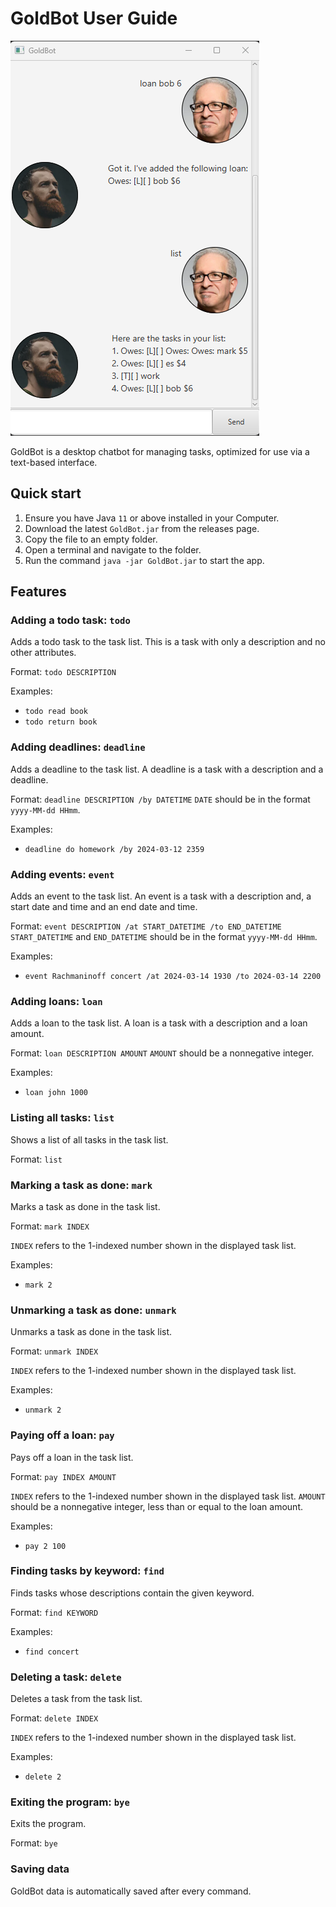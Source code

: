 # GoldBot User Guide

![GoldBot](Ui.png)

GoldBot is a desktop chatbot for managing tasks, optimized for use via a text-based interface.


## Quick start

1. Ensure you have Java `11` or above installed in your Computer.
2. Download the latest `GoldBot.jar` from the releases page.
3. Copy the file to an empty folder.
4. Open a terminal and navigate to the folder.
5. Run the command `java -jar GoldBot.jar` to start the app.

## Features

### Adding a todo task: `todo`

Adds a todo task to the task list.
This is a task with only a description and no other attributes.

Format: `todo DESCRIPTION`

Examples:
- `todo read book`
- `todo return book`

### Adding deadlines: `deadline`

Adds a deadline to the task list.
A deadline is a task with a description and a deadline.

Format: `deadline DESCRIPTION /by DATETIME`
`DATE` should be in the format `yyyy-MM-dd HHmm`.

Examples:
- `deadline do homework /by 2024-03-12 2359`

### Adding events: `event`

Adds an event to the task list.
An event is a task with a description and, a start date and time and an end date and time.

Format: `event DESCRIPTION /at START_DATETIME /to END_DATETIME`
`START_DATETIME` and `END_DATETIME` should be in the format `yyyy-MM-dd HHmm`.

Examples:
- `event Rachmaninoff concert /at 2024-03-14 1930 /to 2024-03-14 2200`

### Adding loans: `loan`

Adds a loan to the task list.
A loan is a task with a description and a loan amount.

Format: `loan DESCRIPTION AMOUNT`
`AMOUNT` should be a nonnegative integer.

Examples:
- `loan john 1000`

### Listing all tasks: `list`

Shows a list of all tasks in the task list.

Format: `list`

### Marking a task as done: `mark`

Marks a task as done in the task list.

Format: `mark INDEX`

`INDEX` refers to the 1-indexed number shown in the displayed task list.

Examples:
- `mark 2`

### Unmarking a task as done: `unmark`

Unmarks a task as done in the task list.

Format: `unmark INDEX`

`INDEX` refers to the 1-indexed number shown in the displayed task list.

Examples:
- `unmark 2`

### Paying off a loan: `pay`

Pays off a loan in the task list.

Format: `pay INDEX AMOUNT`

`INDEX` refers to the 1-indexed number shown in the displayed task list.
`AMOUNT` should be a nonnegative integer, less than or equal to the loan amount.

Examples:
- `pay 2 100`

### Finding tasks by keyword: `find`

Finds tasks whose descriptions contain the given keyword.

Format: `find KEYWORD`

Examples:
- `find concert`

### Deleting a task: `delete`

Deletes a task from the task list.

Format: `delete INDEX`

`INDEX` refers to the 1-indexed number shown in the displayed task list.

Examples:
- `delete 2`

### Exiting the program: `bye`

Exits the program.

Format: `bye`

### Saving data

GoldBot data is automatically saved after every command.